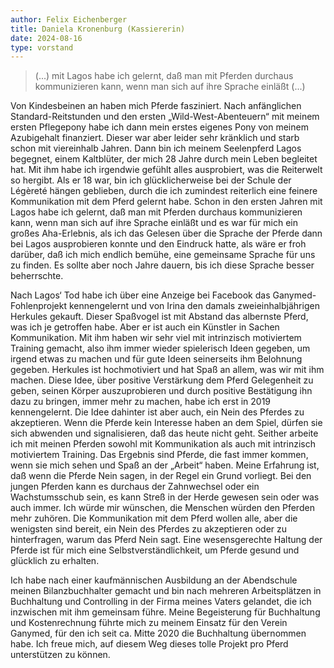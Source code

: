 ```yaml
---
author: Felix Eichenberger
title: Daniela Kronenburg (Kassiererin)
date: 2024-08-16
type: vorstand
---
```



> (...) mit Lagos habe ich gelernt, daß man mit Pferden durchaus kommunizieren kann, wenn man sich auf ihre Sprache einläßt (...)



Von Kindesbeinen an haben mich Pferde fasziniert. Nach anfänglichen Standard-Reitstunden und den ersten „Wild-West-Abenteuern“ mit meinem ersten Pflegepony habe ich dann mein erstes eigenes Pony von meinem Azubigehalt finanziert. Dieser war aber leider sehr kränklich und starb schon mit viereinhalb Jahren. Dann bin ich meinem Seelenpferd Lagos begegnet, einem Kaltblüter, der mich 28 Jahre durch mein Leben begleitet hat. Mit ihm habe ich irgendwie gefühlt alles ausprobiert, was die Reiterwelt so hergibt. Als er 18 war, bin ich glücklicherweise bei der Schule der Légèreté hängen geblieben, durch die ich zumindest reiterlich eine feinere Kommunikation mit dem Pferd gelernt habe. Schon in den ersten Jahren mit Lagos habe ich gelernt, daß man mit Pferden durchaus kommunizieren kann, wenn man sich auf ihre Sprache einläßt und es war für mich ein großes Aha-Erlebnis, als ich das Gelesen über die Sprache der Pferde dann bei Lagos ausprobieren konnte und den Eindruck hatte, als wäre er froh darüber, daß ich mich endlich bemühe, eine gemeinsame Sprache für uns zu finden. Es sollte aber noch Jahre dauern, bis ich diese Sprache besser beherrschte.

Nach Lagos‘ Tod habe ich über eine Anzeige bei Facebook das Ganymed-Fohlenprojekt kennengelernt und von Irina den damals zweieinhalbjährigen Herkules gekauft. Dieser Spaßvogel ist mit Abstand das albernste Pferd, was ich je getroffen habe. Aber er ist auch ein Künstler in Sachen Kommunikation. Mit ihm haben wir sehr viel mit intrinzisch motiviertem Training gemacht, also ihm immer wieder spielerisch Ideen gegeben, um irgend etwas zu machen und für gute Ideen seinerseits ihm Belohnung gegeben. Herkules ist hochmotiviert und hat Spaß an allem, was wir mit ihm machen. Diese Idee, über positive Verstärkung dem Pferd Gelegenheit zu geben, seinen Körper auszuprobieren und durch positive Bestätigung ihn dazu zu bringen, immer mehr zu machen, habe ich erst in 2019 kennengelernt. Die Idee dahinter ist aber auch, ein Nein des Pferdes zu akzeptieren. Wenn die Pferde kein Interesse haben an dem Spiel, dürfen sie sich abwenden und signalisieren, daß das heute nicht geht. Seither arbeite ich mit meinen Pferden sowohl mit Kommunikation als auch mit intrinzisch motiviertem Training. Das Ergebnis sind Pferde, die fast immer kommen, wenn sie mich sehen und Spaß an der „Arbeit“ haben. Meine Erfahrung ist, daß wenn die Pferde Nein sagen, in der Regel ein Grund vorliegt. Bei den jungen Pferden kann es durchaus der Zahnwechsel oder ein Wachstumsschub sein, es kann Streß in der Herde gewesen sein oder was auch immer. Ich würde mir wünschen, die Menschen würden den Pferden mehr zuhören. Die Kommunikation mit dem Pferd wollen alle, aber die wenigsten sind bereit, ein Nein des Pferdes zu akzeptieren oder zu hinterfragen, warum das Pferd Nein sagt. Eine wesensgerechte Haltung der Pferde ist für mich eine Selbstverständlichkeit, um Pferde gesund und glücklich zu erhalten.

Ich habe nach einer kaufmännischen Ausbildung an der Abendschule meinen Bilanzbuchhalter gemacht und bin nach mehreren Arbeitsplätzen in Buchhaltung und Controlling in der Firma meines Vaters gelandet, die ich inzwischen mit ihm gemeinsam führe. Meine Begeisterung für Buchhaltung und Kostenrechnung führte mich zu meinem Einsatz für den Verein Ganymed, für den ich seit ca. Mitte 2020 die Buchhaltung übernommen habe. Ich freue mich, auf diesem Weg dieses tolle Projekt pro Pferd unterstützen zu können.